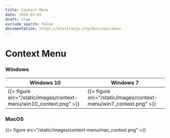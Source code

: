 ```yaml
---
title: Context Menu
date: 2018-01-01
draft: true
exclude_search: false
documentation: https://electronjs.org/docs/api/menu
---
```


# Context Menu

### Windows

Windows 10    | Windows 7
--------|------
{{< figure src="/static/images/context-menu/win10_context.png" >}} | {{< figure src="/static/images/context-menu/win7_context.png" >}}

### MacOS


{{< figure src="/static/images/context-menu/mac_context.png" >}}
